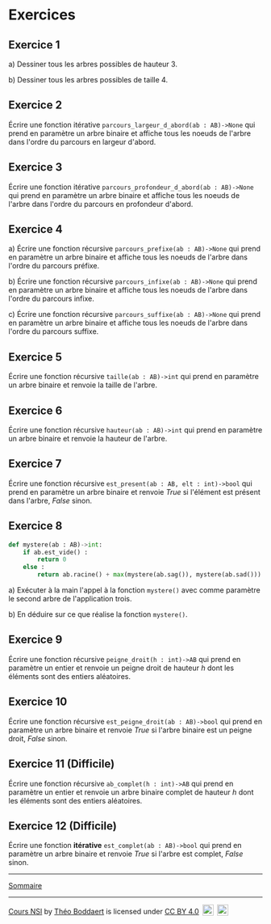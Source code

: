 # Exercices

## Exercice 1

a) Dessiner tous les arbres possibles de hauteur $3$.

b) Dessiner tous les arbres possibles de taille $4$.

## Exercice 2

Écrire une fonction itérative `parcours_largeur_d_abord(ab : AB)->None` qui prend en paramètre un arbre binaire et affiche tous les noeuds de l'arbre dans l'ordre du parcours en largeur d'abord.

## Exercice 3

Écrire une fonction itérative `parcours_profondeur_d_abord(ab : AB)->None` qui prend en paramètre un arbre binaire et affiche tous les noeuds de l'arbre dans l'ordre du parcours en profondeur d'abord.

## Exercice 4

a) Écrire une fonction récursive `parcours_prefixe(ab : AB)->None` qui prend en paramètre un arbre binaire et affiche tous les noeuds de l'arbre dans l'ordre du parcours préfixe.

b) Écrire une fonction récursive `parcours_infixe(ab : AB)->None` qui prend en paramètre un arbre binaire et affiche tous les noeuds de l'arbre dans l'ordre du parcours infixe.

c) Écrire une fonction récursive `parcours_suffixe(ab : AB)->None` qui prend en paramètre un arbre binaire et affiche tous les noeuds de l'arbre dans l'ordre du parcours suffixe.

## Exercice 5

Écrire une fonction récursive `taille(ab : AB)->int` qui prend en paramètre un arbre binaire et renvoie la taille de l'arbre.

## Exercice 6

Écrire une fonction récursive `hauteur(ab : AB)->int` qui prend en paramètre un arbre binaire et renvoie la hauteur de l'arbre.

## Exercice 7

Écrire une fonction récursive `est_present(ab : AB, elt : int)->bool` qui prend en paramètre un arbre binaire et renvoie $True$ si l'élément est présent dans l'arbre, $False$ sinon.

## Exercice 8

```python
def mystere(ab : AB)->int:
    if ab.est_vide() :
        return 0
    else :
        return ab.racine() + max(mystere(ab.sag()), mystere(ab.sad()))
```

a) Exécuter à la main l'appel à la fonction `mystere()` avec comme paramètre le second arbre de l'application trois.

b) En déduire sur ce que réalise la fonction `mystere()`.

## Exercice 9

Écrire une fonction récursive `peigne_droit(h : int)->AB` qui prend en paramètre un entier et renvoie un peigne droit de hauteur $h$ dont les éléments sont des entiers aléatoires.

## Exercice 10

Écrire une fonction récursive `est_peigne_droit(ab : AB)->bool` qui prend en paramètre un arbre binaire et renvoie $True$ si l'arbre binaire est un peigne droit, $False$ sinon.

## Exercice 11 (Difficile)

Écrire une fonction récursive `ab_complet(h : int)->AB` qui prend en paramètre un entier et renvoie un arbre binaire complet de hauteur $h$ dont les éléments sont des entiers aléatoires.

## Exercice 12 (Difficile)

Écrire une fonction **itérative** `est_complet(ab : AB)->bool` qui prend en paramètre un arbre binaire et renvoie $True$ si l'arbre est complet, $False$ sinon.

________________

[Sommaire](./../../../README.md)

___________

<p xmlns:cc="http://creativecommons.org/ns#" xmlns:dct="http://purl.org/dc/terms/"><a property="dct:title" rel="cc:attributionURL" href="https://github.com/boddaert/nsi">Cours NSI</a> by <a rel="cc:attributionURL dct:creator" property="cc:attributionName" href="https://github.com/boddaert">Théo Boddaert</a> is licensed under <a href="https://creativecommons.org/licenses/by/4.0/?ref=chooser-v1" target="_blank" rel="license noopener noreferrer" style="display:inline-block;">CC BY 4.0</a>  <img style="height:22px!important;margin-left:3px;vertical-align:text-bottom;" src="https://mirrors.creativecommons.org/presskit/icons/cc.svg?ref=chooser-v1" alt="">  <img style="height:22px!important;margin-left:3px;vertical-align:text-bottom;" src="https://mirrors.creativecommons.org/presskit/icons/by.svg?ref=chooser-v1" alt=""></p> 